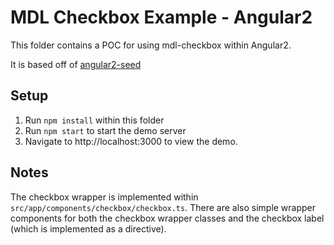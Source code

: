 # MDL Checkbox Example - Angular2

This folder contains a POC for using mdl-checkbox within Angular2.

It is based off of [angular2-seed](https://github.com/angular/angular2-seed)

## Setup

1. Run `npm install` within this folder
2. Run `npm start` to start the demo server
3. Navigate to http://localhost:3000 to view the demo.

## Notes

The checkbox wrapper is implemented within `src/app/components/checkbox/checkbox.ts`. There are also
simple wrapper components for both the checkbox wrapper classes and the checkbox label (which is
implemented as a directive).
